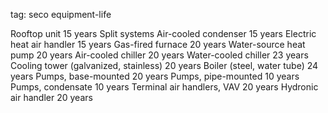 tag: seco equipment-life

Rooftop unit                          15 years
Split systems
  Air-cooled condenser                15 years
  Electric heat air handler           15 years
  Gas-fired furnace                   20 years
Water-source heat pump                20 years
Air-cooled chiller                    20 years
Water-cooled chiller                  23 years
Cooling tower (galvanized, stainless) 20 years
Boiler (steel, water tube)            24 years
Pumps, base-mounted                   20 years
Pumps, pipe-mounted                   10 years
Pumps, condensate                     10 years
Terminal air handlers, VAV            20 years
Hydronic air handler                  20 years
